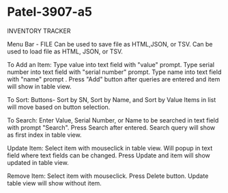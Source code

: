 # Patel-3907-a5

INVENTORY TRACKER

Menu Bar - FILE
Can be used to save file as HTML,JSON, or TSV.
Can be used to load file as HTML, JSON, or TSV.

To Add an Item: 
Type value into text field with "value" prompt.
Type serial number into text field with "serial number" prompt.
Type name into text field with "name" prompt .
Press "Add" button after queries are entered and item will show in table view.

To Sort:
Buttons- Sort by SN, Sort by Name, and Sort by Value 
Items in list will move based on button selection.

To Search: 
Enter Value, Serial Number, or Name to be searched in text field with prompt "Search".
Press Search after entered.
Search query will show as first index in table view.

Update Item:
Select item with mouseclick in table view.
Will popup in text field where text fields can be changed.
Press Update and item will show updated in table view.

Remove Item:
Select item with mouseclick.
Press Delete button.
Update table view will show without item.


